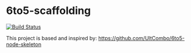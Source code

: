 # 6to5-scaffolding

[![Build Status](http://img.shields.io/travis/UltCombo/6to5-node-skeleton.svg)](https://travis-ci.org/es6rocks/es6-scaffolding.svg)

This project is based and inspired by: https://github.com/UltCombo/6to5-node-skeleton
